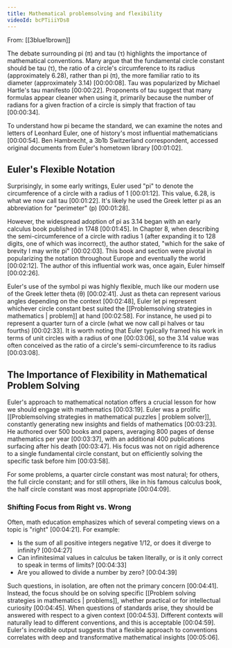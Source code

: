 ```yaml
---
title: Mathematical problemsolving and flexibility
videoId: bcPTiiiYDs8
---
```


From: [[3blue1brown]] <br/> 

The debate surrounding pi (π) and tau (τ) highlights the importance of mathematical conventions. Many argue that the fundamental circle constant should be tau (τ), the ratio of a circle's circumference to its radius (approximately 6.28), rather than pi (π), the more familiar ratio to its diameter (approximately 3.14) <a class="yt-timestamp" data-t="00:00:08">[00:00:08]</a>. Tau was popularized by Michael Hartle's tau manifesto <a class="yt-timestamp" data-t="00:00:22">[00:00:22]</a>. Proponents of tau suggest that many formulas appear cleaner when using it, primarily because the number of radians for a given fraction of a circle is simply that fraction of tau <a class="yt-timestamp" data-t="00:00:34">[00:00:34]</a>.

To understand how pi became the standard, we can examine the notes and letters of Leonhard Euler, one of history's most influential mathematicians <a class="yt-timestamp" data-t="00:00:54">[00:00:54]</a>. Ben Hambrecht, a 3b1b Switzerland correspondent, accessed original documents from Euler's hometown library <a class="yt-timestamp" data-t="00:01:02">[00:01:02]</a>.

## Euler's Flexible Notation

Surprisingly, in some early writings, Euler used "pi" to denote the circumference of a circle with a radius of 1 <a class="yt-timestamp" data-t="00:01:12">[00:01:12]</a>. This value, 6.28, is what we now call tau <a class="yt-timestamp" data-t="00:01:22">[00:01:22]</a>. It's likely he used the Greek letter pi as an abbreviation for "perimeter" (p) <a class="yt-timestamp" data-t="00:01:28">[00:01:28]</a>.

However, the widespread adoption of pi as 3.14 began with an early calculus book published in 1748 <a class="yt-timestamp" data-t="00:01:45">[00:01:45]</a>. In Chapter 8, when describing the semi-circumference of a circle with radius 1 (after expanding it to 128 digits, one of which was incorrect), the author stated, "which for the sake of brevity I may write pi" <a class="yt-timestamp" data-t="00:02:03">[00:02:03]</a>. This book and section were pivotal in popularizing the notation throughout Europe and eventually the world <a class="yt-timestamp" data-t="00:02:12">[00:02:12]</a>. The author of this influential work was, once again, Euler himself <a class="yt-timestamp" data-t="00:02:26">[00:02:26]</a>.

Euler's use of the symbol pi was highly flexible, much like our modern use of the Greek letter theta (θ) <a class="yt-timestamp" data-t="00:02:41">[00:02:41]</a>. Just as theta can represent various angles depending on the context <a class="yt-timestamp" data-t="00:02:48">[00:02:48]</a>, Euler let pi represent whichever circle constant best suited the [[Problemsolving strategies in mathematics | problem]] at hand <a class="yt-timestamp" data-t="00:02:58">[00:02:58]</a>. For instance, he used pi to represent a quarter turn of a circle (what we now call pi halves or tau fourths) <a class="yt-timestamp" data-t="00:02:33">[00:02:33]</a>. It is worth noting that Euler typically framed his work in terms of unit circles with a radius of one <a class="yt-timestamp" data-t="00:03:06">[00:03:06]</a>, so the 3.14 value was often conceived as the ratio of a circle's semi-circumference to its radius <a class="yt-timestamp" data-t="00:03:08">[00:03:08]</a>.

## The Importance of Flexibility in Mathematical Problem Solving

Euler's approach to mathematical notation offers a crucial lesson for how we should engage with mathematics <a class="yt-timestamp" data-t="00:03:19">[00:03:19]</a>. Euler was a prolific [[Problemsolving strategies in mathematical puzzles | problem solver]], constantly generating new insights and fields of mathematics <a class="yt-timestamp" data-t="00:03:23">[00:03:23]</a>. He authored over 500 books and papers, averaging 800 pages of dense mathematics per year <a class="yt-timestamp" data-t="00:03:37">[00:03:37]</a>, with an additional 400 publications surfacing after his death <a class="yt-timestamp" data-t="00:03:47">[00:03:47]</a>. His focus was not on rigid adherence to a single fundamental circle constant, but on efficiently solving the specific task before him <a class="yt-timestamp" data-t="00:03:58">[00:03:58]</a>.

For some problems, a quarter circle constant was most natural; for others, the full circle constant; and for still others, like in his famous calculus book, the half circle constant was most appropriate <a class="yt-timestamp" data-t="00:04:09">[00:04:09]</a>.

### Shifting Focus from Right vs. Wrong

Often, math education emphasizes which of several competing views on a topic is "right" <a class="yt-timestamp" data-t="00:04:21">[00:04:21]</a>. For example:
*   Is the sum of all positive integers negative 1/12, or does it diverge to infinity? <a class="yt-timestamp" data-t="00:04:27">[00:04:27]</a>
*   Can infinitesimal values in calculus be taken literally, or is it only correct to speak in terms of limits? <a class="yt-timestamp" data-t="00:04:33">[00:04:33]</a>
*   Are you allowed to divide a number by zero? <a class="yt-timestamp" data-t="00:04:39">[00:04:39]</a>

Such questions, in isolation, are often not the primary concern <a class="yt-timestamp" data-t="00:04:41">[00:04:41]</a>. Instead, the focus should be on solving specific [[Problem solving strategies in mathematics | problems]], whether practical or for intellectual curiosity <a class="yt-timestamp" data-t="00:04:45">[00:04:45]</a>. When questions of standards arise, they should be answered with respect to a given context <a class="yt-timestamp" data-t="00:04:53">[00:04:53]</a>. Different contexts will naturally lead to different conventions, and this is acceptable <a class="yt-timestamp" data-t="00:04:59">[00:04:59]</a>. Euler's incredible output suggests that a flexible approach to conventions correlates with deep and transformative mathematical insights <a class="yt-timestamp" data-t="00:05:06">[00:05:06]</a>.